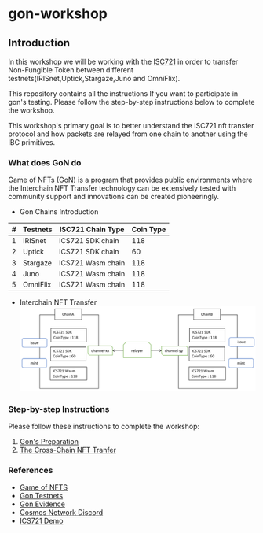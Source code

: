# gon-workshop

## Introduction

In this workshop we will be working with the [ISC721](https://github.com/cosmos/ibc/tree/main/spec/app/ics-721-nft-transfer) in order to transfer Non-Fungible Token between different testnets(IRISnet,Uptick,Stargaze,Juno and OmniFlix).

This repository contains all the instructions If you want to participate in gon's testing. Please follow the step-by-step instructions below to complete the workshop.

This workshop's primary goal is to better understand the ISC721 nft transfer protocol and how packets are relayed from one chain to another using the IBC primitives.

### What does GoN do
Game of NFTs (GoN) is a program that provides public environments where the Interchain NFT Transfer technology can be extensively tested with community support and innovations can be created pioneeringly.

+ Gon Chains Introduction

| #  | Testnets | ISC721 Chain Type | Coin Type |
| ------------- | ------------- |  ------------- | ------------- |
| 1  | IRISnet  | ICS721 SDK chain| 118 |
| 2  | Uptick   | ICS721 SDK chain| 60 |
| 3  | Stargaze   | ICS721 Wasm chain|118 |
| 4  | Juno   | ICS721 Wasm chain  | 118|
| 5  | OmniFlix   | ICS721 Wasm chain| 118 |


+ Interchain NFT Transfer 
![](img/Interchain-NFT-Transfer.png)

### Step-by-step Instructions

Please follow these instructions to complete the workshop:

1. [Gon's Preparation](./docs/1.Preparation.md)
2. [The Cross-Chain NFT Tranfer](./docs/2.TheCrossChainNFTTranfer.md)


### References

+ [Game of NFTS](https://interchainnfts.dev/gon)
+ [Gon Testnets](https://github.com/game-of-nfts/gon-testnets)
+ [Gon Evidence](https://github.com/game-of-nfts/gon-evidence)
+ [Cosmos Network Discord](https://discord.com/invite/cosmosnetwork)
+ [ICS721 Demo](https://github.com/arkprotocol/ics721-demo)